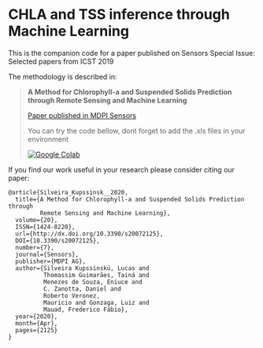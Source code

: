# CHLA and TSS inference through Machine Learning 
This is the companion code for a paper published on Sensors Special Issue: Selected papers from ICST 2019

The methodology is described in:
>**A Method for Chlorophyll-a and Suspended Solids Prediction through Remote Sensing and Machine Learning**
>
>[Paper published in MDPI Sensors](https://doi.org/10.3390/s20072125)
>
>You can try the code bellow, dont forget to add the .xls files in your environment
>
>[![Google Colab](https://badgen.net/badge/Launch/on%20Google%20Colab/blue?icon=terminal)](https://colab.research.google.com/github/lucaskup/TSS_ChlorophyllA_Prediction/blob/master/MDPI_Sensors_Chlorophilla.ipynb)


If you find our work useful in your research please consider citing our paper:
```
@article{Silveira_Kupssinsk__2020, 
  title={A Method for Chlorophyll-a and Suspended Solids Prediction through 
         Remote Sensing and Machine Learning}, 
  volume={20}, 
  ISSN={1424-8220}, 
  url={http://dx.doi.org/10.3390/s20072125}, 
  DOI={10.3390/s20072125}, 
  number={7}, 
  journal={Sensors}, 
  publisher={MDPI AG}, 
  author={Silveira Kupssinskü, Lucas and 
          Thomassim Guimarães, Tainá and 
          Menezes de Souza, Eniuce and 
          C. Zanotta, Daniel and 
          Roberto Veronez, 
          Mauricio and Gonzaga, Luiz and 
          Mauad, Frederico Fábio}, 
  year={2020}, 
  month={Apr}, 
  pages={2125}
}
  ```
